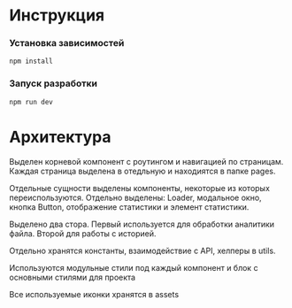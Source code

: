 # Инструкция

### Установка зависимостей

`npm install`

### Запуск разработки

`npm run dev`

# Архитектура

Выделен корневой компонент с роутингом и навигацией по страницам.
Каждая страница выделена в отедльную и находиятся в папке pages.

Отдельные сущности выделены компоненты, некоторые из которых переиспользуются. Отдельно выделены: Loader, модальное окно, кнопка Button, отображение статистики и элемент статистики.

Выделено два стора. Первый используется для обработки аналитики файла. Второй для работы с историей.

Отдельно хранятся константы, взаимодействие с API, хелперы в utils.

Используются модульные стили под каждый компонент и блок с основными стилями для проекта

Все используемые иконки хранятся в assets
